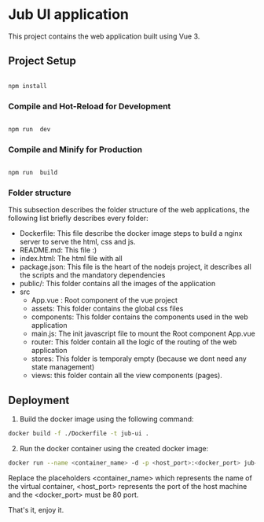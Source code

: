 # Jub UI application
  
  This project contains the web application built using Vue 3.
 


## Project Setup


```sh

npm install

```

  

### Compile and Hot-Reload for Development

  

```sh

npm run  dev

```

  

### Compile and Minify for Production

  

```sh

npm run  build

```

### Folder structure

This subsection describes the folder structure of the web applications, the following list briefly describes every folder:
 - Dockerfile: This file describe the docker image steps to build a nginx server to serve the html, css and js. 
- README.md: This file :) 
- index.html: The html file with all  
- package.json: This file is the heart of the nodejs project, it describes all the scripts and the mandatory dependencies
- public/: This folder contains all the images of the application
- src
	- App.vue : Root component of the vue project
	- assets: This folder contains the global css files
	- components: This folder contains the components  used in the web application 
	- main.js: The init javascript file to mount the Root component App.vue
	 - router: This folder contain all the logic of the routing of the web application
	- stores: This folder is temporaly  empty (because we dont need any state management)
	- views: this folder contain all the view components (pages).


## Deployment
1.  Build the docker image using the following command:
``` sh
docker build -f ./Dockerfile -t jub-ui .
```
2. Run the docker container using the created docker image:
``` sh
docker run --name <container_name> -d -p <host_port>:<docker_port> jub-ui
```

Replace the placeholders <container_name> which represents the name of the virtual container, <host_port> represents the port of the host machine and the <docker_port> must be 80 port.

That's it, enjoy it.


